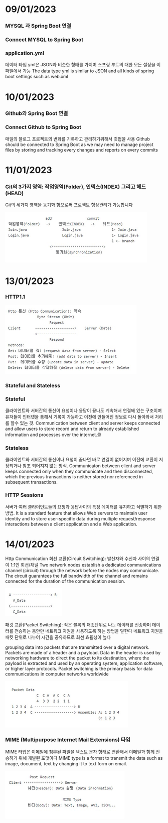 # 09/01/2023<br>
### MYSQL 과 Spring Boot 연결
### Connect MYSQL to Spring Boot


### application.yml
데이터 타입 yml은 JSON과 비슷한 형태를 가지며 스프링 부트의 대한 모든 설정을 이 파일에서 가능
The data type yml is similar to JSON and all kinds of spring boot settings such as web.xml 

# 10/01/2023
### Github와 Spring Boot 연결
### Connect Github to Spring Boot

매일의 블로그 프로젝트의 변화를 기록하고 관리하기위해서 깃헙을 사용
Github should be connected to Spring Boot as we may need to manage project files
by storing and tracking every changes and reports on every commits

# 11/01/2023
### Git의 3가지 영역: 작업영역(Folder), 인덱스(INDEX) 그리고 헤드(HEAD)
Git의 세가지 영역을 동기화 함으로써 프로젝트 형상관리가 가능합니다

![poster](./git.jpg)


# 13/01/2023
### HTTP1.1
![poster](./HttpCommunication.jpg)

### Stateful and Stateless

### Stateful

클라이언트와 서버간의 통신이 요청이나 응답이 끝나도 계속해서 연결돼 있는 구조이며 유저들이 인터넷을 통해서
기록이 가능하고 이전에 만들어진 정보로 다시 돌아와서 처리를 할수 있는 것.
Communication between client and server keeps connected and allow users to store
record and return to already established information and processes over the internet.클

### Stateless
클라이언트와 서버간의 통신이나 요청이 끝나면 바로 연결이 없어지며 이전에 교환이 저장되거나 참조 되어지지 않는 방식.
Communicaton between client and server keeps connected only when they communicate and then disconnected,
which the previous transactions is neither stored nor referenced in subsequent transactions.

### HTTP Sessions

서버가 여러 클라이언트들의 요청과 응답사이의 특정 데이터를 유지하고 식별하기 위한 방법.
It is a standard feature that allows Web servers to maintain user identity and to store user-specific data during multiple request/response interactions between a client application and a Web application.

# 14/01/2023
         
Http Communication
회선 교환(Circuit Switching): 발신자와 수신자 사이의 연결이 1:1인 회선/채널
Two network nodes establish a dedicated communications channel (circuit) through the network before the nodes may communicate.
The circuit guarantees the full bandwidth of the channel and remains connected for the duration of the communication session.

![poster](./CircuitSwitching.jpg)


패킷 교환(Packet Switching):  작은 블록의 패킷단위로 나눈 데이터를 전송하며 
데이터를 전송하는 동안만 네트워크 자원을 사용하도록 하는 방법을 말한다
네트워크 자원을 패킷 단위로 나누어 시간을 공유하므로 회선 효율성이 높다

grouping data into packets that are transmitted over a digital network. 
Packets are made of a header and a payload. Data in the header is used by networking hardware to direct the packet to its destination,
where the payload is extracted and used by an operating system, application software, or higher layer protocols.
Packet switching is the primary basis for data communications in computer networks worldwide

![poster](./PacketSwitching.jpg)


### MIME (Multipurpose Internet Mail Extensions) 타입

MIME 타입은 이메일에 첨부된 파일을 텍스트 문자 형태로 변환해서 이메일과 함께 전송하기 위해 개발된 포맷이다
MIME type is a format to transmit the data such as image, document, text by changing it to text form on email.

![poster](./MIME.jpg)



                     
                     



